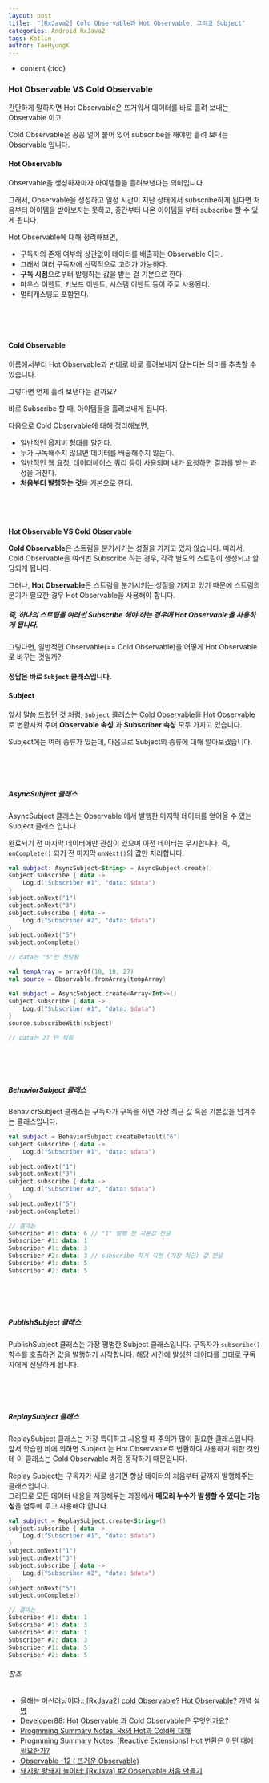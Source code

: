 ```yaml
---
layout: post
title:  "[RxJava2] Cold Observable과 Hot Observable, 그리고 Subject"
categories: Android RxJava2
tags: Kotlin
author: TaeHyungK
---
```


* content
{:toc}

### Hot Observable VS Cold Observable

간단하게 말하자면 Hot Observable은 뜨거워서 데이터를 바로 흘려 보내는 Observable 이고,

Cold Observable은 꽁꽁 얼어 붙어 있어 subscribe을 해야만 흘려 보내는 Observable 입니다.






#### Hot Observable

Observable을 생성하자마자 아이템들을 흘려보낸다는 의미입니다.

그래서, Observable을 생성하고 일정 시간이 지난 상태에서 subscribe하게 된다면
처음부터 아이템을 받아보지는 못하고, 중간부터 나온 아이템들 부터
subscribe 할 수 있게 됩니다.

Hot Observable에 대해 정리해보면,
* 구독자의 존재 여부와 상관없이 데이터를 배출하는 Observable 이다.
* 그래서 여러 구독자에 선택적으로 고려가 가능하다.
* **구독 시점**으로부터 발행하는 값을 받는 걸 기본으로 한다.
* 마우스 이벤트, 키보드 이벤트, 시스템 이벤트 등이 주로 사용된다.
* 멀티캐스팅도 포함된다.

<br><br><br>

#### Cold Observable
이름에서부터 Hot Observable과 반대로 바로 흘려보내지 않는다는 의미를 추측할 수 있습니다.

그렇다면 언제 흘려 보낸다는 걸까요?

바로 Subscribe 할 때, 아이템들을 흘려보내게 됩니다.

다음으로 Cold Observable에 대해 정리해보면,

* 일반적인 옵저버 형태를 말한다.
* 누가 구독해주지 않으면 데이터를 배출해주지 않는다.
* 일반적인 웹 요청, 데이터베이스 쿼리 등이 사용되며 내가 요청하면 결과를 받는 과정을 거친다.
* **처음부터 발행하는 것**을 기본으로 한다.

<br><br><br>

**Hot Observable VS Cold Observable**

**Cold Observable**은 스트림을 분기시키는 성질을 가지고 있지 않습니다.
따라서, Cold Observable을 여러번 Subscribe 하는 경우,
각각 별도의 스트림이 생성되고 할당되게 됩니다.

그러나, **Hot Observable**은 스트림을 분기시키는 성질을 가지고 있기 때문에
스트림의 분기가 필요한 경우 Hot Observable을 사용해야 합니다.


##### 즉, **하나의 스트림을 여러번 Subscribe 해야 하는 경우**에 Hot Observable을 사용하게 됩니다.


그렇다면, 일반적인 Observable(== Cold Observable)을 어떻게 Hot Observable로 바꾸는 것일까?


#### 정답은 바로 `Subject` 클래스입니다.

#### Subject

앞서 말씀 드렸던 것 처럼, `Subject` 클래스는 Cold Observable을 Hot Observable로 변환시켜 주며 **Observable 속성** 과 **Subscriber 속성** 모두 가지고 있습니다.

Subject에는 여러 종류가 있는데, 다음으로 Subject의 종류에 대해 알아보겠습니다.

<br><br><br>

##### AsyncSubject 클래스

AsyncSubject 클래스는 Observable 에서 발행한 마지막 데이터를 얻어올 수 있는 Subject 클래스 입니다.

완료되기 전 마지막 데이터에만 관심이 있으며 이전 데이터는 무시합니다.
즉, `onComplete()` 되기 전 마지막 `onNext()`의 값만 처리합니다.

```kotlin
val subject: AsyncSubject<String> = AsyncSubject.create()
subject.subscribe { data ->
    Log.d("Subscriber #1", "data: $data")
}
subject.onNext("1")
subject.onNext("3")
subject.subscribe { data ->
    Log.d("Subscriber #2", "data: $data")
}
subject.onNext("5")
subject.onComplete()

// data는 "5"만 전달됨
```

```kotlin
val tempArray = arrayOf(10, 18, 27)
val source = Observable.fromArray(tempArray)

val subject = AsyncSubject.create<Array<Int>>()
subject.subscribe { data ->
    Log.d("Subscriber #1", "data: $data")
}
source.subscribeWith(subject)

// data는 27 만 찍힘
```

<br><br><br>

##### BehaviorSubject 클래스

BehaviorSubject 클래스는 구독자가 구독을 하면 가장 최근 값 혹은 기본값을 넘겨주는 클래스입니다.

```kotlin
val subject = BehaviorSubject.createDefault("6")
subject.subscribe { data ->
    Log.d("Subscriber #1", "data: $data")
}
subject.onNext("1")
subject.onNext("3")
subject.subscribe { data ->
    Log.d("Subscriber #2", "data: $data")
}
subject.onNext("5")
subject.onComplete()

// 결과는
Subscriber #1: data: 6 // "1" 발행 전 기본값 전달
Subscriber #1: data: 1
Subscriber #1: data: 3
Subscriber #2: data: 3 // subscribe 하기 직전 (가장 최근) 값 전달
Subscriber #1: data: 5
Subscriber #2: data: 5
```

<br><br><br>

##### PublishSubject 클래스

PublishSubject 클래스는 가장 평범한 Subject 클래스입니다.
구독자가 `subscribe()` 함수를 호출하면 값을 발행하기 시작합니다.
해당 시간에 발생한 데이터를 그대로 구독자에게 전달하게 됩니다.

<br><br><br>

##### ReplaySubject 클래스

ReplaySubject 클래스는 가장 특이하고 사용할 때 주의가 많이 필요한 클래스입니다. <br>
앞서 학습한 바에 의하면 Subject 는 Hot Observable로 변환하여 사용하기 위한 것인데 이 클래스는 Cold Observable 처럼 동작하기 때문입니다.

Replay Subject는 구독자가 새로 생기면 항상 데이터의 처음부터 끝까지 발행해주는 클래스입니다. <br>
그러므로 모든 데이터 내용을 저장해두는 과정에서 **메모리 누수가 발생할 수 있다는 가능성**을 염두에 두고 사용해야 합니다.

```kotlin
val subject = ReplaySubject.create<String>()
subject.subscribe { data ->
    Log.d("Subscriber #1", "data: $data")
}
subject.onNext("1")
subject.onNext("3")
subject.subscribe { data ->
    Log.d("Subscriber #2", "data: $data")
}
subject.onNext("5")
subject.onComplete()

// 결과는
Subscriber #1: data: 1
Subscriber #1: data: 3
Subscriber #2: data: 1
Subscriber #2: data: 3
Subscriber #1: data: 5
Subscriber #2: data: 5
```


###### 참조
* [올해는 머신러닝이다.: [RxJava2] cold Observable? Hot Observable? 개념 설명](https://javaexpert.tistory.com/794)
* [Developer88: Hot Observable 과 Cold Observable은 무엇인가요?](https://developer88.tistory.com/86)
* [Progmming Summary Notes: Rx의 Hot과 Cold에 대해](http://lonpeach.com/2019/09/29/UniRx-Hot-Cold/#hot%EA%B3%BC-cold-%EA%B5%AC%EB%B6%84%EB%B2%95)
* [Progmming Summary Notes: [Reactive Extensions] Hot 변환은 어떤 때에 필요한가?](http://lonpeach.com/2019/10/13/UniRx-When-is-a-Hot-Conversion/)
* [Observable -12 ( 뜨거운 Observable)](https://beomseok95.tistory.com/15)
* [돼지왕 왕돼지 놀이터: [RxJava] #2 Observable 처음 만들기](https://aroundck.tistory.com/6223)
